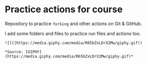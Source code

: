 # Practice actions for course

Repository to practice `forking` and other actions on Git & GitHub.

I add some folders and files to practice run files and actions too.

 ```
 ![]([https://media.giphy.com/media/R65bZxLDrX2Mw/giphy.gif))  
 
 *Source: [GIPHY](https://media.giphy.com/media/R65bZxLDrX2Mw/giphy.gif)*
 ```

